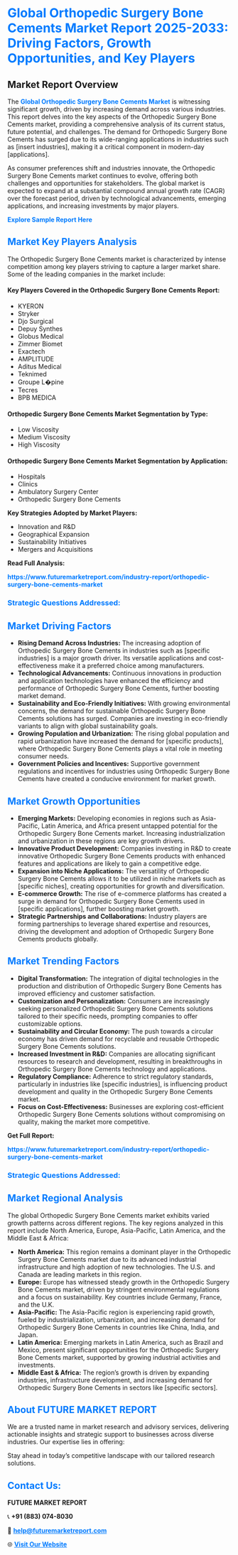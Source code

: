 <h1 style="color: #007BFF;">Global Orthopedic Surgery Bone Cements Market Report 2025-2033: Driving Factors, Growth Opportunities, and Key Players</h1>

<section id="overview">
<h2>Market Report Overview</h2>
<p>The <a href="https://www.futuremarketreport.com/industry-report/orthopedic-surgery-bone-cements-market" style="color: #007BFF; text-decoration: none;"><strong>Global Orthopedic Surgery Bone Cements Market</strong></a> is witnessing significant growth, driven by increasing demand across various industries. This report delves into the key aspects of the Orthopedic Surgery Bone Cements market, providing a comprehensive analysis of its current status, future potential, and challenges. The demand for Orthopedic Surgery Bone Cements has surged due to its wide-ranging applications in industries such as [insert industries], making it a critical component in modern-day [applications].</p>
<p>As consumer preferences shift and industries innovate, the Orthopedic Surgery Bone Cements market continues to evolve, offering both challenges and opportunities for stakeholders. The global market is expected to expand at a substantial compound annual growth rate (CAGR) over the forecast period, driven by technological advancements, emerging applications, and increasing investments by major players.</p>
</section>

<section id="overview">
<p><a href="https://www.futuremarketreport.com/request-sample/reportId=111062" style="color: #007BFF; text-decoration: none;"><strong>Explore Sample Report Here</strong></a></p>
</section>

<section id="key-players">
<h2 style="color: #007BFF;">Market Key Players Analysis</h2>
<p>The Orthopedic Surgery Bone Cements market is characterized by intense competition among key players striving to capture a larger market share. Some of the leading companies in the market include:</p>
<h4>Key Players Covered in the Orthopedic Surgery Bone Cements Report:</h4>
<ul><li>KYERON</li><li>Stryker</li><li>Djo Surgical</li><li>Depuy Synthes</li><li>Globus Medical</li><li>Zimmer Biomet</li><li>Exactech</li><li>AMPLITUDE</li><li>Aditus Medical</li><li>Teknimed</li><li>Groupe L�pine</li><li>Tecres</li><li>BPB MEDICA</li></ul>
<h4>Orthopedic Surgery Bone Cements Market Segmentation by Type:</h4>
<ul><li>Low Viscosity</li><li>Medium Viscosity</li><li>High Viscosity</li></ul>

<h4>Orthopedic Surgery Bone Cements Market Segmentation by Application:</h4>
<ul><li>Hospitals</li><li>Clinics</li><li>Ambulatory Surgery Center</li><li>Orthopedic Surgery Bone Cements</li></ul>
<p><strong>Key Strategies Adopted by Market Players:</strong></p>
<ul>
<li>Innovation and R&D</li>
<li>Geographical Expansion</li>
<li>Sustainability Initiatives</li>
<li>Mergers and Acquisitions</li>
</ul>
</section>

<section>
<p><strong>Read Full Analysis: </strong></p><a href="https://www.futuremarketreport.com/industry-report/orthopedic-surgery-bone-cements-market" style="color: #007BFF; text-decoration: none;"><strong>https://www.futuremarketreport.com/industry-report/orthopedic-surgery-bone-cements-market</strong></a>
<h3 style="color: #007BFF;">Strategic Questions Addressed:</h3>
</section>

<section id="driving-factors">
<h2 style="color: #007BFF;">Market Driving Factors</h2>
<ul>
<li><strong>Rising Demand Across Industries:</strong> The increasing adoption of Orthopedic Surgery Bone Cements in industries such as [specific industries] is a major growth driver. Its versatile applications and cost-effectiveness make it a preferred choice among manufacturers.</li>
<li><strong>Technological Advancements:</strong> Continuous innovations in production and application technologies have enhanced the efficiency and performance of Orthopedic Surgery Bone Cements, further boosting market demand.</li>
<li><strong>Sustainability and Eco-Friendly Initiatives:</strong> With growing environmental concerns, the demand for sustainable Orthopedic Surgery Bone Cements solutions has surged. Companies are investing in eco-friendly variants to align with global sustainability goals.</li>
<li><strong>Growing Population and Urbanization:</strong> The rising global population and rapid urbanization have increased the demand for [specific products], where Orthopedic Surgery Bone Cements plays a vital role in meeting consumer needs.</li>
<li><strong>Government Policies and Incentives:</strong> Supportive government regulations and incentives for industries using Orthopedic Surgery Bone Cements have created a conducive environment for market growth.</li>
</ul>
</section>

<section id="growth-opportunities">
<h2 style="color: #007BFF;">Market Growth Opportunities</h2>
<ul>
<li><strong>Emerging Markets:</strong> Developing economies in regions such as Asia-Pacific, Latin America, and Africa present untapped potential for the Orthopedic Surgery Bone Cements market. Increasing industrialization and urbanization in these regions are key growth drivers.</li>
<li><strong>Innovative Product Development:</strong> Companies investing in R&D to create innovative Orthopedic Surgery Bone Cements products with enhanced features and applications are likely to gain a competitive edge.</li>
<li><strong>Expansion into Niche Applications:</strong> The versatility of Orthopedic Surgery Bone Cements allows it to be utilized in niche markets such as [specific niches], creating opportunities for growth and diversification.</li>
<li><strong>E-commerce Growth:</strong> The rise of e-commerce platforms has created a surge in demand for Orthopedic Surgery Bone Cements used in [specific applications], further boosting market growth.</li>
<li><strong>Strategic Partnerships and Collaborations:</strong> Industry players are forming partnerships to leverage shared expertise and resources, driving the development and adoption of Orthopedic Surgery Bone Cements products globally.</li>
</ul>
</section>

<section id="trending-factors">
<h2 style="color: #007BFF;">Market Trending Factors</h2>
<ul>
<li><strong>Digital Transformation:</strong> The integration of digital technologies in the production and distribution of Orthopedic Surgery Bone Cements has improved efficiency and customer satisfaction.</li>
<li><strong>Customization and Personalization:</strong> Consumers are increasingly seeking personalized Orthopedic Surgery Bone Cements solutions tailored to their specific needs, prompting companies to offer customizable options.</li>
<li><strong>Sustainability and Circular Economy:</strong> The push towards a circular economy has driven demand for recyclable and reusable Orthopedic Surgery Bone Cements solutions.</li>
<li><strong>Increased Investment in R&D:</strong> Companies are allocating significant resources to research and development, resulting in breakthroughs in Orthopedic Surgery Bone Cements technology and applications.</li>
<li><strong>Regulatory Compliance:</strong> Adherence to strict regulatory standards, particularly in industries like [specific industries], is influencing product development and quality in the Orthopedic Surgery Bone Cements market.</li>
<li><strong>Focus on Cost-Effectiveness:</strong> Businesses are exploring cost-efficient Orthopedic Surgery Bone Cements solutions without compromising on quality, making the market more competitive.</li>
</ul>
</section>

<section>
<p><strong>Get Full Report: </strong></p><a href="https://www.futuremarketreport.com/industry-report/orthopedic-surgery-bone-cements-market" style="color: #007BFF; text-decoration: none;"><strong>https://www.futuremarketreport.com/industry-report/orthopedic-surgery-bone-cements-market</strong></a>
<h3 style="color: #007BFF;">Strategic Questions Addressed:</h3>
</section>


<section id="regional-analysis">
<h2 style="color: #007BFF;">Market Regional Analysis</h2>
<p>The global Orthopedic Surgery Bone Cements market exhibits varied growth patterns across different regions. The key regions analyzed in this report include North America, Europe, Asia-Pacific, Latin America, and the Middle East & Africa:</p>
<ul>
<li><strong>North America:</strong> This region remains a dominant player in the Orthopedic Surgery Bone Cements market due to its advanced industrial infrastructure and high adoption of new technologies. The U.S. and Canada are leading markets in this region.</li>
<li><strong>Europe:</strong> Europe has witnessed steady growth in the Orthopedic Surgery Bone Cements market, driven by stringent environmental regulations and a focus on sustainability. Key countries include Germany, France, and the U.K.</li>
<li><strong>Asia-Pacific:</strong> The Asia-Pacific region is experiencing rapid growth, fueled by industrialization, urbanization, and increasing demand for Orthopedic Surgery Bone Cements in countries like China, India, and Japan.</li>
<li><strong>Latin America:</strong> Emerging markets in Latin America, such as Brazil and Mexico, present significant opportunities for the Orthopedic Surgery Bone Cements market, supported by growing industrial activities and investments.</li>
<li><strong>Middle East & Africa:</strong> The region’s growth is driven by expanding industries, infrastructure development, and increasing demand for Orthopedic Surgery Bone Cements in sectors like [specific sectors].</li>
</ul>
</section>

<footer>
<h2 style="color: #007BFF;">About FUTURE MARKET REPORT</h2>
<p>We are a trusted name in market research and advisory services, delivering actionable insights and strategic support to businesses across diverse industries. Our expertise lies in offering:</p>

<p>Stay ahead in today’s competitive landscape with our tailored research solutions.</p>

<h2 style="color: #007BFF;">Contact Us:</h2>
<p><strong>FUTURE MARKET REPORT</strong></p>
<p>📞 <strong>+91 (883) 074-8030</strong></p>
<p>📧 <strong><a href="mailto:help@futuremarketreport.com" style="color: #007BFF;">help@futuremarketreport.com</a></strong></p>
<p>🌐 <strong><a href="https://www.futuremarketreport.com/" style="color: #007BFF;">Visit Our Website</a></strong></p>
</footer>